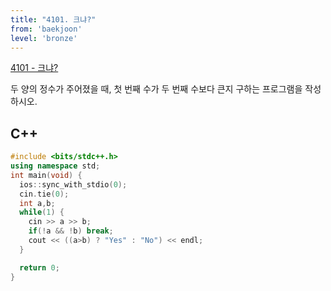 ```yaml
---
title: "4101. 크냐?"
from: 'baekjoon'
level: 'bronze'
---
```


[4101 - 크냐?](https://www.acmicpc.net/problem/4101)

두 양의 정수가 주어졌을 때, 첫 번째 수가 두 번째 수보다 큰지 구하는 프로그램을 작성하시오.

## C++

```cpp
#include <bits/stdc++.h> 
using namespace std;
int main(void) {
  ios::sync_with_stdio(0);
  cin.tie(0);
  int a,b;
  while(1) {
    cin >> a >> b;
    if(!a && !b) break;
    cout << ((a>b) ? "Yes" : "No") << endl;
  }

  return 0;
}
```